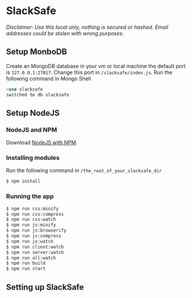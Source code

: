 # SlackSafe

_Disclaimer: Use this local only, nothing is secured or hashed. Email addresses could be stolen with wrong purposes._

## Setup MonboDB

Create an MongoDB database in your vm or local machine the default port is `127.0.0.1:27017`. Change this port in `/slacksafe/index.js`.
Run the following command in Mongo Shell
```sql
>use slacksafe
switched to db slacksafe
```

## Setup NodeJS
### NodeJS and NPM
Download [NodeJS with NPM](https://nodejs.org/en/download/).
### Installing modules
Run the following command in `/the_root_of_your_slacksafe_dir`
```bash
$ npm install
```
### Running the app
```bash
$ npm run css:minify
$ npm run css:compress
$ npm run css:watch
$ npm run js:minify
$ npm run js:browserify
$ npm run js:compress
$ npm run js:watch
$ npm run client:watch
$ npm run server:watch
$ npm run all:watch
$ npm run build
$ npm run start
```


## Setting up SlackSafe

